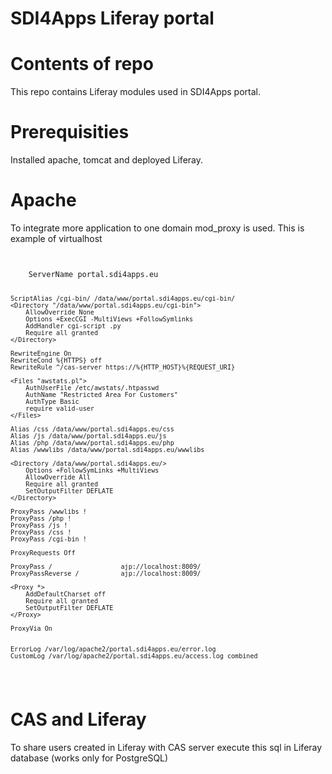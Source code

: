 SDI4Apps Liferay portal
=======================

# Contents of repo

This repo contains Liferay modules used in SDI4Apps portal.

# Prerequisities

Installed apache, tomcat and deployed Liferay.

# Apache

To integrate more application to one domain mod_proxy is used. This is example of virtualhost

<code>
<VirtualHost *:80>
    ServerName portal.sdi4apps.eu

    ScriptAlias /cgi-bin/ /data/www/portal.sdi4apps.eu/cgi-bin/
    <Directory "/data/www/portal.sdi4apps.eu/cgi-bin">
        AllowOverride None
        Options +ExecCGI -MultiViews +FollowSymlinks
        AddHandler cgi-script .py
        Require all granted
    </Directory>

    RewriteEngine On
    RewriteCond %{HTTPS} off
    RewriteRule ^/cas-server https://%{HTTP_HOST}%{REQUEST_URI}

    <Files "awstats.pl">
        AuthUserFile /etc/awstats/.htpasswd
        AuthName "Restricted Area For Customers"
        AuthType Basic
        require valid-user
    </Files>

    Alias /css /data/www/portal.sdi4apps.eu/css
    Alias /js /data/www/portal.sdi4apps.eu/js
    Alias /php /data/www/portal.sdi4apps.eu/php
    Alias /wwwlibs /data/www/portal.sdi4apps.eu/wwwlibs

    <Directory /data/www/portal.sdi4apps.eu/>
        Options +FollowSymLinks +MultiViews
        AllowOverride All
        Require all granted
        SetOutputFilter DEFLATE
    </Directory>

    ProxyPass /wwwlibs !
    ProxyPass /php !
    ProxyPass /js !
    ProxyPass /css !
    ProxyPass /cgi-bin !

    ProxyRequests Off

    ProxyPass /                  ajp://localhost:8009/
    ProxyPassReverse /           ajp://localhost:8009/

    <Proxy *>
        AddDefaultCharset off
        Require all granted
        SetOutputFilter DEFLATE
    </Proxy>

    ProxyVia On


    ErrorLog /var/log/apache2/portal.sdi4apps.eu/error.log
    CustomLog /var/log/apache2/portal.sdi4apps.eu/access.log combined
</VirtualHost>
</code>

# CAS and Liferay

To share users created in Liferay with CAS server execute this sql in Liferay database (works only for PostgreSQL)



# 
